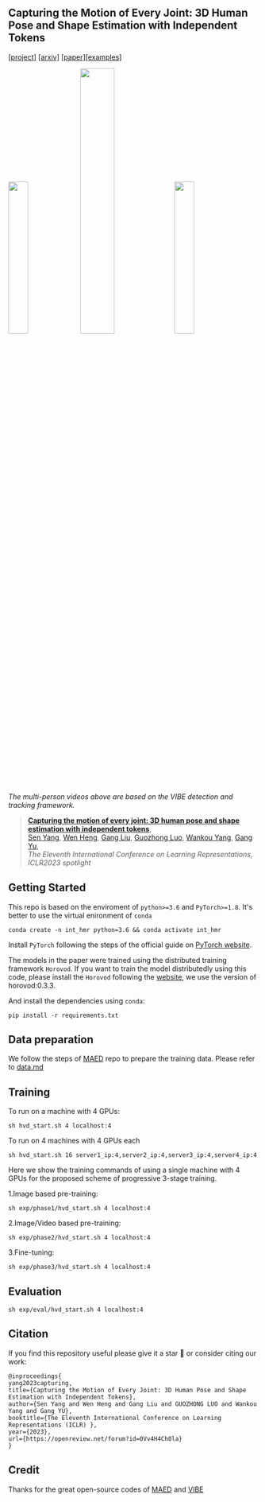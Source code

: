 ## Capturing the Motion of Every Joint: 3D Human Pose and Shape Estimation with Independent Tokens

[[project]](https://yangsenius.github.io/INT_HMR_Model/) [[arxiv]](https://arxiv.org/abs/2303.00298) [[paper]](https://openreview.net/forum?id=0Vv4H4Ch0la)[[examples]](https://yangsenius.github.io/INT_HMR_Model/)

<img src="doc/dance5_.gif" width="28%"> <img src="doc/micheal2.gif" width="37%">  <img src="doc/cxk.gif" width="28%"> 

*The multi-person videos above are based on the VIBE detection and tracking framework.*



> [**Capturing the motion of every joint: 3D human pose and shape estimation with independent tokens**](https://openreview.net/pdf?id=0Vv4H4Ch0la),       
> [Sen Yang](https://yangsenius.github.io/INT_HMR_Model/), [Wen Heng](), [Gang Liu](https://scholar.google.com/citations?user=ZyzfB9sAAAAJ&hl=zh-CN&authuser=1), [Guozhong Luo](https://github.com/guozhongluo), [Wankou Yang](https://scholar.google.com/citations?user=inPYAuYAAAAJ&hl=zh-CN), [Gang Yu](https://www.skicyyu.org/),    
> *The Eleventh International Conference on Learning Representations,  ICLR2023 spotlight* 



## Getting Started


This repo is based on the enviroment of `python>=3.6` and `PyTorch>=1.8`. It's better to use the virtual enironment of `conda`

```
conda create -n int_hmr python=3.6 && conda activate int_hmr
```

Install `PyTorch` following the steps of the official guide on [PyTorch website](https://pytorch.org/get-started/locally/).

The models in the paper were trained using the distributed training framework `Horovod`. If you want to train the model distributedly using this code, please install the `Horovod` following the [website](https://horovod.readthedocs.io/en/stable/), we use the version of horovod:0.3.3.

And install the dependencies using `conda`:

```
pip install -r requirements.txt
```

## Data preparation

We follow the steps of [MAED](https://github.com/ziniuwan/maed) repo to prepare the training data. Please refer to [data.md](doc/data.md)

## Training 


To run on a machine with 4 GPUs:

```
sh hvd_start.sh 4 localhost:4
```

To run on 4 machines with 4 GPUs each

```
sh hvd_start.sh 16 server1_ip:4,server2_ip:4,server3_ip:4,server4_ip:4
```
Here we show the training commands of using a single machine with 4 GPUs for the proposed scheme of progressive 3-stage training.

1.Image based pre-training:
```
sh exp/phase1/hvd_start.sh 4 localhost:4
``` 
2.Image/Video based pre-training:
```
sh exp/phase2/hvd_start.sh 4 localhost:4
``` 
3.Fine-tuning:
```
sh exp/phase3/hvd_start.sh 4 localhost:4
``` 

## Evaluation

```
sh exp/eval/hvd_start.sh 4 localhost:4
```

## Citation
If you find this repository useful please give it a star 🌟 or consider citing our work:

```
@inproceedings{
yang2023capturing,
title={Capturing the Motion of Every Joint: 3D Human Pose and Shape Estimation with Independent Tokens},
author={Sen Yang and Wen Heng and Gang Liu and GUOZHONG LUO and Wankou Yang and Gang YU},
booktitle={The Eleventh International Conference on Learning Representations (ICLR) },
year={2023},
url={https://openreview.net/forum?id=0Vv4H4Ch0la}
}
```

## Credit
Thanks for the great open-source codes of [MAED](https://github.com/ziniuwan/maed) and [VIBE](https://github.com/mkocabas/VIBE)

